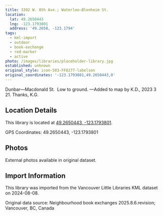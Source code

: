 ```yaml
---
title: 3392 W. 8th Ave.; Waterloo—Blenheim St.
location:
  lat: 49.2650443
  lng: -123.1793801
  address: '49.2650, -123.1794'
tags:
  - kml-import
  - outdoor
  - book-exchange
  - red-marker
  - active
photo: /images/libraries/placeholder-library.jpg
established: unknown
original_style: icon-503-FF8277-labelson
original_coordinates: '-123.1793801,49.2650443,0'
---
```

Dunbar—Macdonald St.  Low to ground.
—Added to map by K.D., 2023 3 21. 
Thanks, K.G.  

## Location Details

This library is located at [49.2650443, -123.1793801](https://www.google.com/maps?q=49.2650443,-123.1793801).

GPS Coordinates: 49.2650443, -123.1793801

## Photos

External photos available in original dataset.

## Import Information

This library was imported from the Vancouver Little Libraries KML dataset on 2024-08-08.

Original data source: Neighbourhood book exchanges 2025.8.6.revision; Vancouver, BC, Canada
